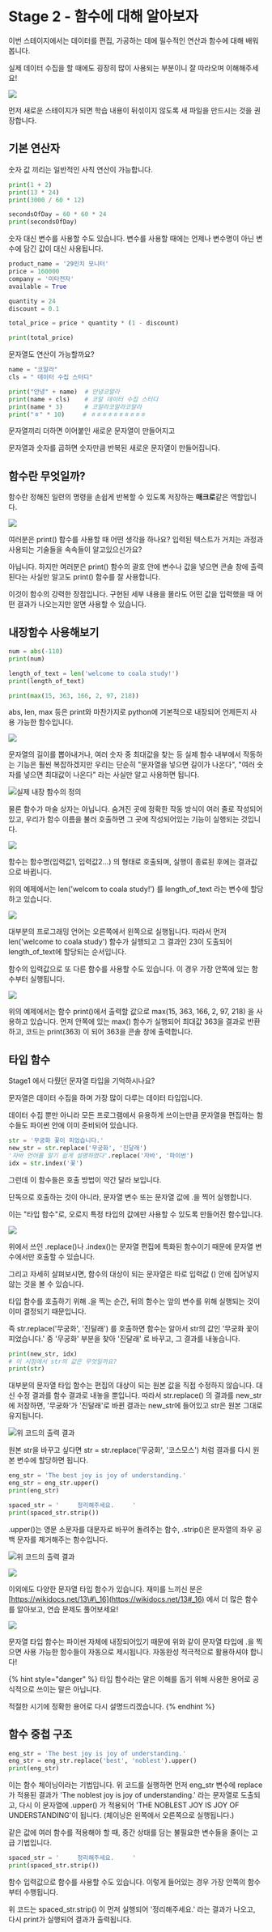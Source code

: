 # Stage 2 - 함수에 대해 알아보자

이번 스테이지에서는 데이터를 편집, 가공하는 데에 필수적인 연산과 함수에 대해 배워봅니다.

실제 데이터 수집을 할 때에도 굉장히 많이 사용되는 부분이니 잘 따라오며 이해해주세요!



![](../.gitbook/assets/image%20%28192%29.png)

먼저 새로운 스테이지가 되면 학습 내용이 뒤섞이지 않도록 새 파일을 만드시는 것을 권장합니다.

## 기본 연산자

숫자 값 끼리는 일반적인 사칙 연산이 가능합니다.

```python
print(1 + 2)
print(13 * 24)
print(3000 / 60 * 12)

secondsOfDay = 60 * 60 * 24
print(secondsOfDay)
```



숫자 대신 변수를 사용할 수도 있습니다. 변수를 사용할 때에는 언제나 변수명이 아닌 변수에 담긴 값이 대신 사용됩니다.

```python
product_name = '29인치 모니터'
price = 160000
company = '미타전자'
available = True

quantity = 24
discount = 0.1

total_price = price * quantity * (1 - discount)

print(total_price)
```



문자열도 연산이 가능할까요?

```python
name = "코알라"
cls = " 데이터 수집 스터디"

print("안녕" + name)  # 안녕코알라
print(name + cls)    # 코알 데이터 수집 스터디
print(name * 3)      # 코알라코알라코알라
print("ㅎ" * 10)     # ㅎㅎㅎㅎㅎㅎㅎㅎㅎㅎ
```

문자열끼리 더하면 이어붙인 새로운 문자열이 만들어지고

문자열과 숫자를 곱하면 숫자만큼 반복된 새로운 문자열이 만들어집니다.



## 함수란 무엇일까?

함수란 정해진 일련의 명령을 손쉽게 반복할 수 있도록 저장하는 **매크로**같은 역할입니다.



![](../.gitbook/assets/image%20%2813%29.png)

여러분은 print\(\) 함수를 사용할 때 어떤 생각을 하나요? 입력된 텍스트가 거치는 과정과 사용되는 기술들을 속속들이 알고있으신가요?

아닙니다. 하지만 여러분은 print\(\) 함수의 괄호 안에 변수나 값을 넣으면 콘솔 창에 출력된다는 사실만 알고도 print\(\) 함수를 잘 사용합니다.

이것이 함수의 강력한 장점입니다. 구현된 세부 내용을 몰라도 어떤 값을 입력했을 때 어떤 결과가 나오는지만 알면 사용할 수 있습니다.



## 내장함수 사용해보기

```python
num = abs(-110)
print(num)

length_of_text = len('welcome to coala study!')
print(length_of_text)

print(max(15, 363, 166, 2, 97, 218))
```

abs, len, max 등은 print와 마찬가지로 python에 기본적으로 내장되어 언제든지 사용 가능한 함수입니다.

![](../.gitbook/assets/image%20%2890%29.png)

문자열의 길이를 뽑아내거나, 여러 숫자 중 최대값을 찾는 등 실제 함수 내부에서 작동하는 기능은 훨씬 복잡하겠지만 우리는 단순히 "문자열을 넣으면 길이가 나온다", "여러 숫자를 넣으면 최대값이 나온다" 라는 사실만 알고 사용하면 됩니다.



![&#xC2E4;&#xC81C; &#xB0B4;&#xC7A5; &#xD568;&#xC218;&#xC758; &#xC815;&#xC758;](../.gitbook/assets/image%20%2815%29.png)

물론 함수가 마술 상자는 아닙니다. 숨겨진 곳에 정확한 작동 방식이 여러 줄로 작성되어있고, 우리가 함수 이름을 불러 호출하면 그 곳에 작성되어있는 기능이 실행되는 것입니다.



![](../.gitbook/assets/image%20%28183%29.png)

함수는 함수명\(입력값1, 입력값2...\) 의 형태로 호출되며, 실행이 종료된 후에는 결과값으로 바뀝니다.

위의 예제에서는 len\('welcom to coala study!'\) 를 length\_of\_text 라는 변수에 할당하고 있습니다.



![](../.gitbook/assets/image%20%2885%29.png)

대부분의 프로그래밍 언어는 오른쪽에서 왼쪽으로 실행됩니다. 따라서 먼저 len\('welcome to coala study'\) 함수가 실행되고 그 결과인 23이 도출되어 length\_of\_text에 할당되는 순서입니다.

함수의 입력값으로 또 다른 함수를 사용할 수도 있습니다. 이 경우 가장 안쪽에 있는 함수부터 실행됩니다.

![](../.gitbook/assets/image%20%2862%29.png)

위의 예제에서는 함수 print\(\)에서 출력할 값으로 max\(15, 363, 166, 2, 97, 218\) 을 사용하고 있습니다. 먼저 안쪽에 있는 max\(\) 함수가 실행되어 최대값 363을 결과로 반환하고, 코드는 print\(363\) 이 되어 363을 콘솔 창에 출력합니다.

## 타입 함수

Stage1 에서 다뤘던 문자열 타입을 기억하시나요?

문자열은 데이터 수집을 하며 가장 많이 다루는 데이터 타입입니다.

데이터 수집 뿐만 아니라 모든 프로그램에서 유용하게 쓰이는만큼 문자열을 편집하는 함수들도 파이썬 안에 이미 준비되어 있습니다.



```python
str = '무궁화 꽃이 피었습니다.'
new_str = str.replace('무궁화', '진달래')
'자바 언어를 알기 쉽게 설명하였다'.replace('자바', '파이썬')
idx = str.index('꽃')
```

그런데 이 함수들은 호출 방법이 약간 달라 보입니다.

단독으로 호출하는 것이 아니라, 문자열 변수 또는 문자열 값에 .을 찍어 실행합니다.

이는 "타입 함수"로, 오로지 특정 타입의 값에만 사용할 수 있도록 만들어진 함수입니다.

![](../.gitbook/assets/image%20%28108%29.png)

위에서 쓰인 .replace\(\)나 .index\(\)는 문자열 편집에 특화된 함수이기 때문에 문자열 변수에서만 호출할 수 있습니다.

그리고 자세히 살펴보시면, 함수의 대상이 되는 문자열은 따로 입력값 \(\) 안에 집어넣지 않는 것을 볼 수 있습니다.

타입 함수를 호출하기 위해 .을 찍는 순간, 뒤의 함수는 앞의 변수를 위해 실행되는 것이 이미 결정되기 때문입니다.

즉 str.replace\('무궁화', '진달래'\) 를 호출하면 함수는 알아서 str의 값인 '무궁화 꽃이 피었습니다.' 중 '무궁화' 부분을 찾아 '진달래' 로 바꾸고, 그 결과를 내놓습니다.



```python
print(new_str, idx)
# 이 시점에서 str의 값은 무엇일까요?
print(str)
```

대부분의 문자열 타입 함수는 편집의 대상이 되는 원본 값을 직접 수정하지 않습니다. 대신 수정 결과를 함수 결과로 내놓을 뿐입니다. 따라서 str.replace\(\) 의 결과를 new\_str에 저장하면, '무궁화'가 '진달래'로 바뀐 결과는 new\_str에 들어있고 str은 원본 그대로 유지됩니다.

![&#xC704; &#xCF54;&#xB4DC;&#xC758; &#xCD9C;&#xB825; &#xACB0;&#xACFC;](../.gitbook/assets/image%20%28293%29.png)

원본 str을 바꾸고 싶다면 str = str.replace\('무궁화', '코스모스'\) 처럼 결과를 다시 원본 변수에 할당하면 됩니다.



```python
eng_str = 'The best joy is joy of understanding.'
eng_str = eng_str.upper()
print(eng_str)

spaced_str = '     정리해주세요.     '
print(spaced_str.strip())
```

.upper\(\)는 영문 소문자를 대문자로 바꾸어 돌려주는 함수, .strip\(\)은 문자열의 좌우 공백 문자를 제거해주는 함수입니다.

![&#xC704; &#xCF54;&#xB4DC;&#xC758; &#xCD9C;&#xB825; &#xACB0;&#xACFC;](../.gitbook/assets/image%20%28342%29.png)

![](../.gitbook/assets/image%20%28279%29.png)

이외에도 다양한 문자열 타입 함수가 있습니다. 재미를 느끼신 분은 [https://wikidocs.net/13\#\_16](https://wikidocs.net/13#_16) 에서 더 많은 함수를 알아보고, 연습 문제도 풀어보세요!



![](../.gitbook/assets/image%20%2845%29.png)

문자열 타입 함수는 파이썬 자체에 내장되어있기 때문에 위와 같이 문자열 타입에 .을 찍으면 사용 가능한 함수들이 자동으로 제시됩니다. 자동완성 적극적으로 활용하셔야 합니다!

{% hint style="danger" %}
타입 함수라는 말은 이해를 돕기 위해 사용한 용어로 공식적으로 쓰이는 말은 아닙니다.

적절한 시기에 정확한 용어로 다시 설명드리겠습니다.
{% endhint %}



## 함수 중첩 구조

```python
eng_str = 'The best joy is joy of understanding.'
eng_str = eng_str.replace('best', 'noblest').upper()
print(eng_str)
```

이는 함수 체이닝이라는 기법입니다. 위 코드를 실행하면 먼저 eng\_str 변수에 replace가 적용된 결과가 'The noblest joy is joy of understanding.' 라는 문자열로 도출되고, 다시 이 문자열에 .upper\(\) 가 적용되어 'THE NOBLEST JOY IS JOY OF UNDERSTANDING'이 됩니다. \(체이닝은 왼쪽에서 오른쪽으로 실행됩니다.\)

같은 값에 여러 함수를 적용해야 할 때, 중간 상태를 담는 불필요한 변수들을 줄이는 고급 기법입니다.



```python
spaced_str = '     정리해주세요.     '
print(spaced_str.strip())
```

함수 입력값으로 함수를 사용할 수도 있습니다. 이렇게 들어있는 경우 가장 안쪽의 함수부터 수행됩니다. 

위 코드는 spaced\_str.strip\(\) 이 먼저 실행되어 '정리해주세요.' 라는 결과가 나오고, 다시 print가 실행되어 결과가 출력됩니다.

